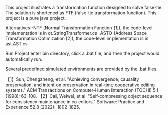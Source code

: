 This project illustrates a transformation function designed to solve false-tie. The solution is shortened as FTF (false-tie transformation function). This project is a pure java project.

Alternatives
-NTF (Normal Transformation Function [1]), the code-level implementation is in ot.StringTransformer.cs
-ASTO (Address Space Transformation Optimization [2]), the code-level implementation is in ast.AST.cs

Run Project
enter bin directory, click a .bat file, and then the project would automatically run.

Several predefined simulated environments are provided by the .bat files.

【1】Sun, Chengzheng, et al. "Achieving convergence, causality preservation, and intention preservation in real-time cooperative editing systems." ACM Transactions on Computer-Human Interaction (TOCHI) 5.1 (1998): 63-108.
【2】Cai, Weiwei, et al. "Self‐compressing object sequence for consistency maintenance in co‐editors." Software: Practice and Experience 52.8 (2022): 1802-1825.
